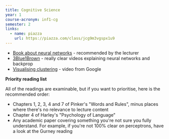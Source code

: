 ```yaml
---
title: Cognitive Science
year: 1
course-acronym: inf1-cg
semester: 2
links:
  - name: piazza
    url: https://piazza.com/class/jcg9m3vgspx1u9
---
```


- [Book about neural networks](http://neuralnetworksanddeeplearning.com/chap1.html) - recommended by the lecturer
- [3Blue1Brown](https://www.youtube.com/watch?v=aircAruvnKk&list=PLZHQObOWTQDNU6R1_67000Dx_ZCJB-3pi) - really clear videos explaining neural networks and backprop
- [Visualising clustering](https://www.youtube.com/watch?v=wvsE8jm1GzE) - video from Google


**Priority reading list**

All of the readings are examinable, but if you want to prioritise, here is the recommended order:

* Chapters 1, 2, 3, 4 and 7 of Pinker's "Words and Rules", minus places where there's no relevance to lecture content
* Chapter 4 of Harley's "Psychology of Language"
* Any academic paper covering something you're not sure you fully understand. For example, if you're not 100% clear on perceptrons, have a look at the Gurney reading





 
